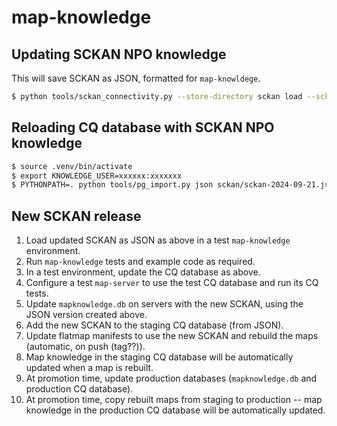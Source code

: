 # map-knowledge

## Updating SCKAN NPO knowledge

This will save SCKAN as JSON, formatted for `map-knowldege`.

```sh
$ python tools/sckan_connectivity.py --store-directory sckan load --sckan sckan-2024-09-21 --save
```

## Reloading CQ database with SCKAN NPO knowledge

```sh
$ source .venv/bin/activate
$ export KNOWLEDGE_USER=xxxxxx:xxxxxxx
$ PYTHONPATH=. python tools/pg_import.py json sckan/sckan-2024-09-21.json
```


## New SCKAN release

1. Load updated SCKAN as JSON as above in a test `map-knowledge` environment.
2. Run `map-knowledge` tests and example code as required.
3. In a test environment, update the CQ database as above.
4. Configure a test `map-server` to use the test CQ database and run its CQ tests.
5. Update `mapknowledge.db` on servers with the new SCKAN, using the JSON version created above.
6. Add the new SCKAN to the staging CQ database (from JSON).
7. Update flatmap manifests to use the new SCKAN and rebuild the maps (automatic, on push (tag??)).
8. Map knowledge in the staging CQ database will be automatically updated when a map is rebuilt.
9. At promotion time, update production databases (`mapknowledge.db` and production CQ database).
10. At promotion time, copy rebuilt maps from staging to production -- map knowledge in the production CQ database will be automatically updated. 
